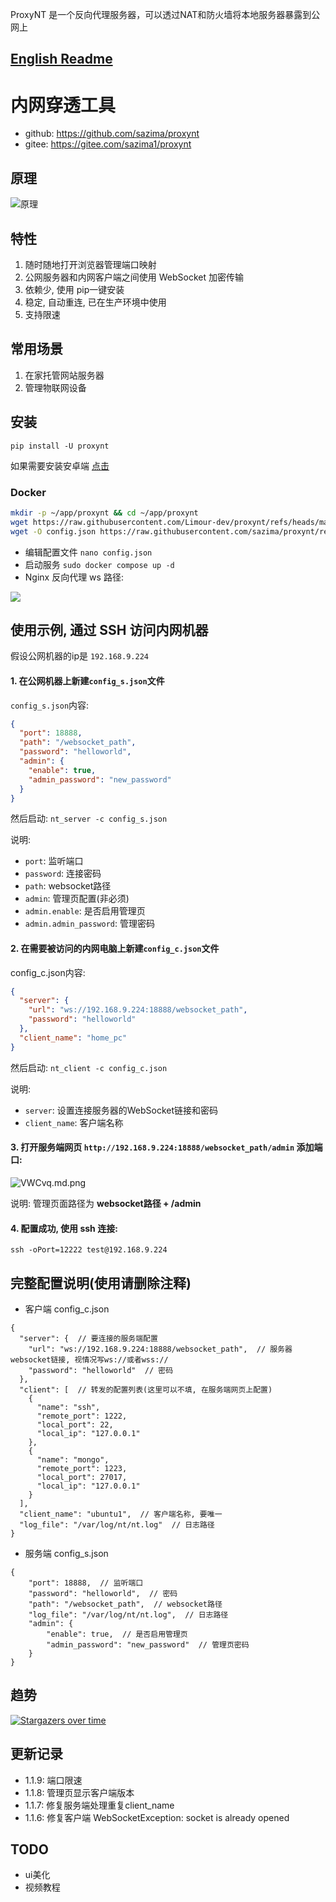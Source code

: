 ProxyNT 是一个反向代理服务器，可以透过NAT和防火墙将本地服务器暴露到公网上

## [English Readme](./readme_en.md)
# 内网穿透工具
- github: https://github.com/sazima/proxynt
- gitee: https://gitee.com/sazima1/proxynt

## 原理

![原理](./preview.png)

## 特性

1. 随时随地打开浏览器管理端口映射
2. 公网服务器和内网客户端之间使用 WebSocket 加密传输
3. 依赖少, 使用 pip一键安装
4. 稳定, 自动重连, 已在生产环境中使用
5. 支持限速

## 常用场景
1. 在家托管网站服务器
2. 管理物联网设备

## 安装

```
pip install -U proxynt
```
如果需要安装安卓端 [点击](https://github.com/sazima/proxynt_android)

### Docker
```bash
mkdir -p ~/app/proxynt && cd ~/app/proxynt
wget https://raw.githubusercontent.com/Limour-dev/proxynt/refs/heads/master/docker-compose.yml
wget -O config.json https://raw.githubusercontent.com/sazima/proxynt/refs/heads/master/config_s.json
```
+ 编辑配置文件 `nano config.json`
+ 启动服务 `sudo docker compose up -d`
+ Nginx 反向代理 ws 路径:

![](https://github.com/user-attachments/assets/215776be-3f96-4a95-a2a1-2322d9f9107e)

## 使用示例, 通过 SSH 访问内网机器

假设公网机器的ip是 `192.168.9.224`

#### 1. 在公网机器上新建`config_s.json`文件

`config_s.json`内容:
```json
{
  "port": 18888,
  "path": "/websocket_path",
  "password": "helloworld",
  "admin": {
    "enable": true,  
    "admin_password": "new_password"  
  }
}
```
然后启动:
`nt_server -c config_s.json `

说明: 
- `port`: 监听端口
- `password`: 连接密码
- `path`: websocket路径
- `admin`: 管理页配置(非必须)
- `admin.enable`: 是否启用管理页
- `admin.admin_password`: 管理密码


#### 2. 在需要被访问的内网电脑上新建`config_c.json`文件

config_c.json内容:
```json
{
  "server": {
    "url": "ws://192.168.9.224:18888/websocket_path",
    "password": "helloworld"
  },
  "client_name": "home_pc"
}
```

然后启动:
`nt_client -c config_c.json`

说明:
- `server`: 设置连接服务器的WebSocket链接和密码
- `client_name`: 客户端名称

#### 3. 打开服务端网页 `http://192.168.9.224:18888/websocket_path/admin` 添加端口:

![VWCvq.md.png](preview1.png)

说明: 管理页面路径为 **websocket路径 + /admin**

#### 4. 配置成功, 使用 ssh 连接:
```
ssh -oPort=12222 test@192.168.9.224
```


## 完整配置说明(使用请删除注释)

- 客户端 config_c.json
```json5
{
  "server": {  // 要连接的服务端配置
    "url": "ws://192.168.9.224:18888/websocket_path",  // 服务器websocket链接, 视情况写ws://或者wss://
    "password": "helloworld"  // 密码
  },
  "client": [  // 转发的配置列表(这里可以不填, 在服务端网页上配置)
    {
      "name": "ssh",
      "remote_port": 1222,
      "local_port": 22,
      "local_ip": "127.0.0.1"
    },
    {
      "name": "mongo",
      "remote_port": 1223,
      "local_port": 27017,
      "local_ip": "127.0.0.1"
    }
  ],
  "client_name": "ubuntu1",  // 客户端名称, 要唯一
  "log_file": "/var/log/nt/nt.log"  // 日志路径
}
```


- 服务端 config_s.json
```json5
{
    "port": 18888,  // 监听端口
    "password": "helloworld",  // 密码
    "path": "/websocket_path",  // websocket路径
    "log_file": "/var/log/nt/nt.log",  // 日志路径
    "admin": {  
        "enable": true,  // 是否启用管理页
        "admin_password": "new_password"  // 管理页密码
    }
}
```
## 趋势

[![Stargazers over time](https://starchart.cc/sazima/proxynt.svg)](https://starchart.cc/sazima/proxynt)


## 更新记录
- 1.1.9: 端口限速
- 1.1.8: 管理页显示客户端版本
- 1.1.7: 修复服务端处理重复client_name
- 1.1.6: 修复客户端 WebSocketException: socket is already opened

## TODO
- ui美化
- 视频教程
